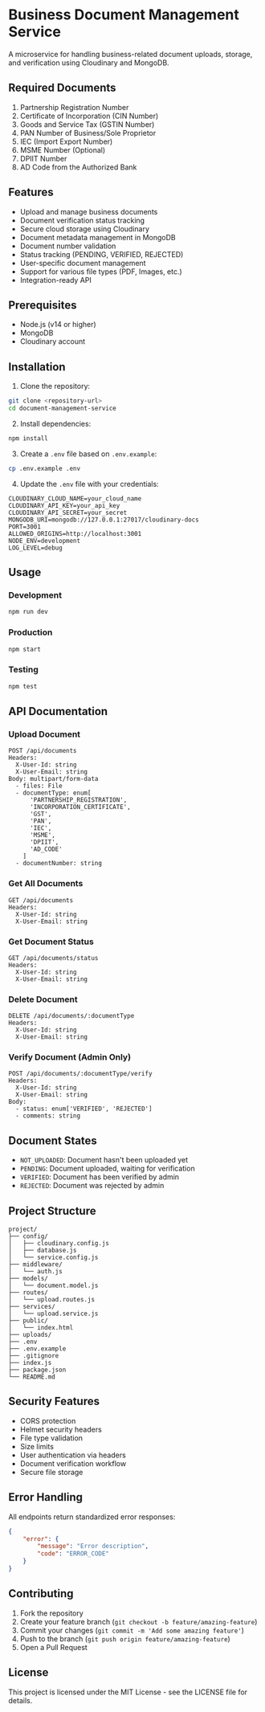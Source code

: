 # Business Document Management Service

A microservice for handling business-related document uploads, storage, and verification using Cloudinary and MongoDB.

## Required Documents

1. Partnership Registration Number
2. Certificate of Incorporation (CIN Number)
3. Goods and Service Tax (GSTIN Number)
4. PAN Number of Business/Sole Proprietor
5. IEC (Import Export Number)
6. MSME Number (Optional)
7. DPIIT Number
8. AD Code from the Authorized Bank

## Features

- Upload and manage business documents
- Document verification status tracking
- Secure cloud storage using Cloudinary
- Document metadata management in MongoDB
- Document number validation
- Status tracking (PENDING, VERIFIED, REJECTED)
- User-specific document management
- Support for various file types (PDF, Images, etc.)
- Integration-ready API

## Prerequisites

- Node.js (v14 or higher)
- MongoDB
- Cloudinary account

## Installation

1. Clone the repository:
```bash
git clone <repository-url>
cd document-management-service
```

2. Install dependencies:
```bash
npm install
```

3. Create a `.env` file based on `.env.example`:
```bash
cp .env.example .env
```

4. Update the `.env` file with your credentials:
```env
CLOUDINARY_CLOUD_NAME=your_cloud_name
CLOUDINARY_API_KEY=your_api_key
CLOUDINARY_API_SECRET=your_secret
MONGODB_URI=mongodb://127.0.0.1:27017/cloudinary-docs
PORT=3001
ALLOWED_ORIGINS=http://localhost:3001
NODE_ENV=development
LOG_LEVEL=debug
```

## Usage

### Development
```bash
npm run dev
```

### Production
```bash
npm start
```

### Testing
```bash
npm test
```

## API Documentation

### Upload Document
```http
POST /api/documents
Headers:
  X-User-Id: string
  X-User-Email: string
Body: multipart/form-data
  - files: File
  - documentType: enum[
      'PARTNERSHIP_REGISTRATION',
      'INCORPORATION_CERTIFICATE',
      'GST',
      'PAN',
      'IEC',
      'MSME',
      'DPIIT',
      'AD_CODE'
    ]
  - documentNumber: string
```

### Get All Documents
```http
GET /api/documents
Headers:
  X-User-Id: string
  X-User-Email: string
```

### Get Document Status
```http
GET /api/documents/status
Headers:
  X-User-Id: string
  X-User-Email: string
```

### Delete Document
```http
DELETE /api/documents/:documentType
Headers:
  X-User-Id: string
  X-User-Email: string
```

### Verify Document (Admin Only)
```http
POST /api/documents/:documentType/verify
Headers:
  X-User-Id: string
  X-User-Email: string
Body:
  - status: enum['VERIFIED', 'REJECTED']
  - comments: string
```

## Document States

- `NOT_UPLOADED`: Document hasn't been uploaded yet
- `PENDING`: Document uploaded, waiting for verification
- `VERIFIED`: Document has been verified by admin
- `REJECTED`: Document was rejected by admin

## Project Structure

```
project/
├── config/
│   ├── cloudinary.config.js
│   ├── database.js
│   └── service.config.js
├── middleware/
│   └── auth.js
├── models/
│   └── document.model.js
├── routes/
│   └── upload.routes.js
├── services/
│   └── upload.service.js
├── public/
│   └── index.html
├── uploads/
├── .env
├── .env.example
├── .gitignore
├── index.js
├── package.json
└── README.md
```

## Security Features

- CORS protection
- Helmet security headers
- File type validation
- Size limits
- User authentication via headers
- Document verification workflow
- Secure file storage

## Error Handling

All endpoints return standardized error responses:

```json
{
    "error": {
        "message": "Error description",
        "code": "ERROR_CODE"
    }
}
```

## Contributing

1. Fork the repository
2. Create your feature branch (`git checkout -b feature/amazing-feature`)
3. Commit your changes (`git commit -m 'Add some amazing feature'`)
4. Push to the branch (`git push origin feature/amazing-feature`)
5. Open a Pull Request

## License

This project is licensed under the MIT License - see the LICENSE file for details.

